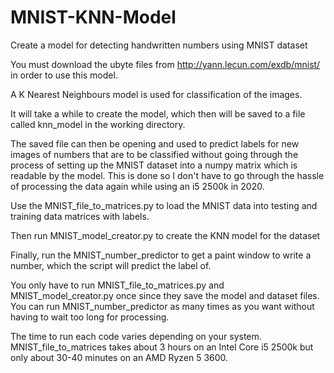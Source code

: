 # MNIST-KNN-Model
Create a model for detecting handwritten numbers using MNIST dataset

You must download the ubyte files from http://yann.lecun.com/exdb/mnist/ in order to use this model.

A K Nearest Neighbours model is used for classification of the images.

It will take a while to create the model, which then will be saved to a file called knn_model in the working directory.

The saved file can then be opening and used to predict labels for new images of numbers that are to be classified without going through the process of setting up the MNIST dataset into a numpy matrix which is readable by the model. This is done so I don't have to go through the hassle of processing the data again while using an i5 2500k in 2020.

Use the MNIST_file_to_matrices.py to load the MNIST data into testing and training data matrices with labels.

Then run MNIST_model_creator.py to create the KNN model for the dataset

Finally, run the MNIST_number_predictor to get a paint window to write a number, which the script will predict the label of.

You only have to run MNIST_file_to_matrices.py and MNIST_model_creator.py once since they save the model and dataset files. You can run MNIST_number_predictor as many times as you want without having to wait too long for processing.

The time to run each code varies depending on your system. MNIST_file_to_matrices takes about 3 hours on an Intel Core i5 2500k but only about 30-40 minutes on an AMD Ryzen 5 3600.
